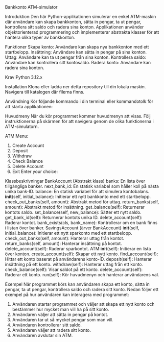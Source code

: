 Bankkonto ATM-simulator

Introduktion
Den här Python-applikationen simulerar en enkel ATM-maskin där användare kan skapa bankkonton, sätta in pengar, ta ut pengar, kontrollera sitt saldo och radera sina konton. Applikationen använder objektorienterad programmering och implementerar abstrakta klasser för att hantera olika typer av bankkonton.

Funktioner
Skapa konto: Användare kan skapa nya bankkonton med ett startbelopp.
Insättning: Användare kan sätta in pengar på sina konton.
Uttag: Användare kan ta ut pengar från sina konton.
Kontrollera saldo: Användare kan kontrollera sitt kontosaldo.
Radera konto: Användare kan radera sina konton.

Krav
Python 3.12.x

Installation
Klona eller ladda ner detta repository till din lokala maskin.
Navigera till katalogen där filerna finns.

Användning
Kör följande kommando i din terminal eller kommandotolk för att starta applikationen:

Huvudmeny
När du kör programmet kommer huvudmenyn att visas. Följ instruktionerna på skärmen för att navigera genom de olika funktionerna i ATM-simulatorn.


ATM Menu:
1. Create Account
2. Deposit
3. Withdraw
4. Check Balance
5. Delete Account
6. Exit
Enter your choice:

Klassbeskrivningar
BankAccount (Abstrakt klass)
banks: En lista över tillgängliga banker.
next_bank_id: En statisk variabel som håller koll på nästa unika bank-ID.
balance: En statisk variabel för att simulera kontobalans.
__init__(self, initial_balance): Initierar ett nytt bankkonto med ett startbelopp.
check_out_banks(self, amount): Abstrakt metod för uttag.
return_banks(self, amount): Abstrakt metod för insättning.
get_balance(self): Returnerar kontots saldo.
set_balance(self, new_balance): Sätter ett nytt saldo.
get_bank_id(self): Returnerar kontots unika ID.
delete_account(self): Raderar kontot.
bank_exists(cls, bank_name): Kontrollerar om en bank finns i listan över banker.
SavingsAccount (ärver BankAccount)
__init__(self, initial_balance): Initierar ett nytt sparkonto med ett startbelopp.
check_out_banks(self, amount): Hanterar uttag från kontot.
return_banks(self, amount): Hanterar insättning på kontot.
delete_account(self): Raderar sparkontot.
ATM
__init__(self): Initierar en lista över konton.
create_account(self): Skapar ett nytt konto.
find_account(self): Hittar ett konto baserat på användarens konto-ID.
deposit(self): Hanterar insättning på ett konto.
withdraw(self): Hanterar uttag från ett konto.
check_balance(self): Visar saldot på ett konto.
delete_account(self): Raderar ett konto.
run(self): Kör huvudmenyn och hanterar användarens val.

Exempel
När programmet körs kan användaren skapa ett konto, sätta in pengar, ta ut pengar, kontrollera saldo och radera sitt konto. Nedan följer ett exempel på hur användaren kan interagera med programmet:
1. Användaren startar programmet och väljer att skapa ett nytt konto och bestämmer hur mycket man vill ha på sitt konto.
2. Användaren väljer att sätta in pengar på kontot.
3. Användaren tar ut så mycket pengar som man vill.
4. Användaren kontrollerar sitt saldo.
5. Användaren väljer att radera sitt konto.
6. Användaren avslutar sin ATM.







